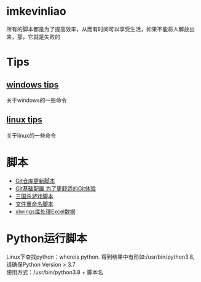 # imkevinliao
所有的脚本都是为了提高效率，从而有时间可以享受生活，如果不能将人解放出来，那，它就是失败的
# Tips
## [windows tips](./script/windows.md)  
关于windows的一些命令
## [linux tips](./script/linux.md)
关于linux的一些命令
# 脚本
- [Git仓库更新脚本](./script/git_update.py)
- [Git基础配置 为了更舒适的Git体验](./script/git_init.py)
- [三国杀游戏脚本](./sanguosha/san_guo_sha.py)
- [文件重命名脚本](./rename/rename.py )
- [xlwings库处理Excel数据](./excel/dealt_excel.py)
# Python运行脚本
Linux下查找python：whereis python. 得到结果中有形如:/usr/bin/python3.8, 请确保Python Version > 3.7   
使用方式：/usr/bin/python3.8 + 脚本名
